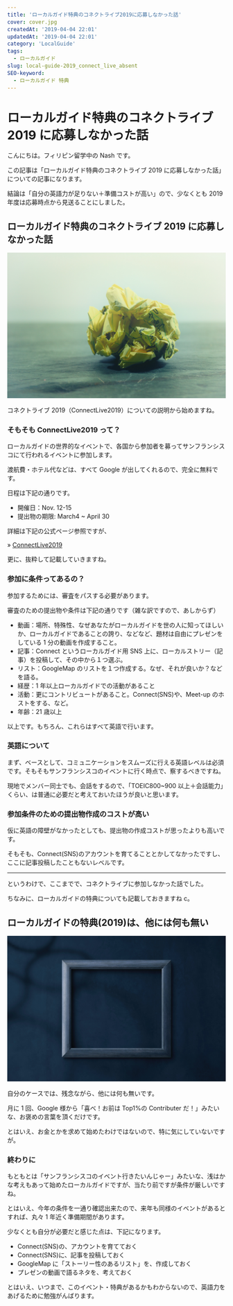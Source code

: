 ```yaml
---
title: 'ローカルガイド特典のコネクトライブ2019に応募しなかった話'
cover: cover.jpg
createdAt: '2019-04-04 22:01'
updatedAt: '2019-04-04 22:01'
category: 'LocalGuide'
tags:
  - ローカルガイド
slug: local-guide-2019_connect_live_absent
SEO-keyword:
  - ローカルガイド 特典
---
```


# ローカルガイド特典のコネクトライブ 2019 に応募しなかった話

こんにちは。フィリピン留学中の Nash です。

この記事は「ローカルガイド特典のコネクトライブ 2019 に応募しなかった話」についての記事になります。

結論は「自分の英語力が足りない＋準備コストが高い」ので、少なくとも 2019 年度は応募時点から見送ることにしました。

## ローカルガイド特典のコネクトライブ 2019 に応募しなかった話

![local-guide-2019_connect_live_absent-1](1.jpg)

コネクトライブ 2019（ConnectLive2019）についての説明から始めますね。

### そもそも ConnectLive2019 って？

ローカルガイドの世界的なイベントで、各国から参加者を募ってサンフランシスコにて行われるイベントに参加します。

渡航費・ホテル代などは、すべて Google が出してくれるので、完全に無料です。

日程は下記の通りです。

- 開催日：Nov. 12-15
- 提出物の期限: March4 ~ April 30

詳細は下記の公式ページ参照ですが、

» [ConnectLive2019](https://maps.google.com/localguides/event/connectlive)

更に、抜粋して記載していきますね。

### 参加に条件ってあるの？

参加するためには、審査をパスする必要があります。

審査のための提出物や条件は下記の通りです（雑な訳ですので、あしからず）

- 動画：場所、特殊性、なぜあなたがローカルガイドを世の人に知ってほしいか、ローカルガイドであることの誇り、などなど、題材は自由にプレゼンをしている 1 分の動画を作成すること。
- 記事：Connect というローカルガイド用 SNS 上に、ローカルストリー（記事）を投稿して、その中から１つ選ぶ。
- リスト：GoogleMap のリストを１つ作成する。なぜ、それが良いか？などを語る。
- 経歴：1 年以上ローカルガイドでの活動があること
- 活動：更にコントリビュートがあること。Connect(SNS)や、Meet-up のホストをする、など。
- 年齢：21 歳以上

以上です。もちろん、これらはすべて英語で行います。

### 英語について

まず、ベースとして、コミュニケーションをスムーズに行える英語レベルは必須です。そもそもサンフランシスコのイベントに行く時点で、察するべきですね。

現地でメンバー同士でも、会話をするので、「TOEIC800~900 以上＋会話能力」くらい、は普通に必要だと考えておいたほうが良いと思います。

### 参加条件のための提出物作成のコストが高い

仮に英語の障壁がなかったとしても、提出物の作成コストが思ったよりも高いです。

そもそも、Connect(SNS)のアカウントを育てることとかしてなかったですし、ここに記事投稿したこともないレベルです。

---

というわけで、ここまでで、コネクトライブに参加しなかった話でした。

ちなみに、ローカルガイドの特典についても記載しておきますね c。

## ローカルガイドの特典(2019)は、他には何も無い

![local-guide-2019_connect_live_absent-2](2.jpg)

自分のケースでは、残念ながら、他には何も無いです。

月に 1 回、Google 様から「喜べ！お前は Top1%の Contributer だ！」みたいな、お褒めの言葉を頂くだけです。

とはいえ、お金とかを求めて始めたわけではないので、特に気にしていないですが。

### 終わりに

もともとは「サンフランシスコのイベント行きたいんじゃー」みたいな、浅はかな考えもあって始めたローカルガイドですが、当たり前ですが条件が厳しいですね。

とはいえ、今年の条件を一通り確認出来たので、来年も同様のイベントがあるとすれば、丸々 1 年近く準備期間があります。

少なくとも自分が必要だと感じた点は、下記になります。

- Connect(SNS)の、アカウントを育てておく
- Connect(SNS)に、記事を投稿しておく
- GoogleMap に「ストーリー性のあるリスト」を、作成しておく
- プレゼンの動画で語るネタを、考えておく

とはいえ、いつまで、このイベント・特典があるかもわからないので、英語力をあげるために勉強がんばります。
